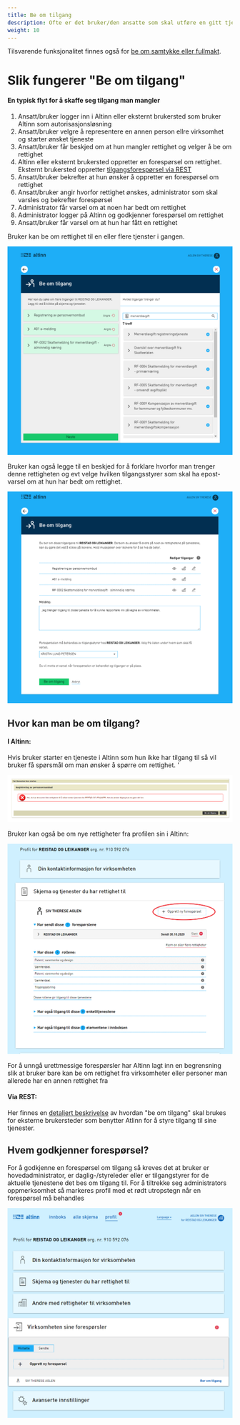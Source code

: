 ```yaml
---
title: Be om tilgang
description: Ofte er det bruker/den ansatte som skal utføre en gitt tjeneste som selv oppdager at vedkommende mangler tilstrekkelig rettigheter til å gjøre dette. For å forenkle prosessen med å skaffe seg nødvendige rettigheter har vi utviklet funksjonaliteten "Be om tilgang".
weight: 10
---
```


Tilsvarende funksjonalitet finnes også for [be om samtykke eller fullmakt](/docs/utviklingsguider/samtykke/datakonsument/be-om-samtykke/). 

# Slik fungerer "Be om tilgang"

#### En typisk flyt for å skaffe seg tilgang man mangler

1) Ansatt/bruker logger inn i Altinn eller eksternt brukersted som bruker Altinn som autorisasjonsløsning
2) Ansatt/bruker velgre å representere en annen person ellre virksomhet og starter ønsket tjeneste
3) Ansatt/bruker får beskjed om at hun mangler rettighet og velger å be om rettighet
4) Altinn eller eksternt brukersted oppretter en forespørsel om rettighet. Eksternt brukersted oppretter [tilgangsforespørsel via REST ](/docs/api/tjenesteeiere/rest/autorisasjon/tilgangsforesporsler/)
5) Ansatt/bruker bekrefter at hun ønsker å oppretter en forespørsel om rettighet
6) Ansatt/bruker angir hvorfor rettighet ønskes, administrator som skal varsles og bekrefter forespørsel 
7) Administrator får varsel om at noen har bedt om rettighet
8) Administrator logger på Altinn og godkjenner forespørsel om rettighet
9) Ansatt/bruker får varsel om at hun har fått en rettighet

Bruker kan be om rettighet til en eller flere tjenster i gangen. 

![velg tjeneste](velg-tjeneste.PNG "Velg tjeneste som du ønsker tilgang til")

Bruker kan også legge til en beskjed for å forklare hvorfor man trenger denne rettigheten og evt velge hvilken tilgangsstyrer som skal ha epost-varsel om at hun har bedt om rettighet.

![be om rettighet](be-om-rettighet.PNG "Be om rettighet tjenester du trenger tilgang til.")

## Hvor kan man be om tilgang? 
#### I Altinn: 
Hvis bruker starter en tjeneste i Altinn som hun ikke har tilgang til så vil bruker få spørsmål om man ønsker å spørre om rettighet. '

![mangler tilgang](mangler-tilgang.PNG "Bruker mangler tilgang og kan be om å få det")

Bruker kan også be om nye rettigheter fra profilen sin i Altinn: 

![opprett forespørsel](opprett-foresporsel-fra-profil.png "Bruker kan be om tilgang fra profilen i Altinn")

For å unngå urettmessige forespørsler har Altinn lagt inn en begrensning slik at bruker bare kan be om rettighet fra virksomheter eller personer man allerede har en annen rettighet fra

#### Via REST: 

Her finnes en [detaljert beskrivelse](/docs/api/tjenesteeiere/rest/autorisasjon/tilgangsforesporsler/) av hvordan "be om tilgang" skal brukes for eksterne brukersteder som benytter
Atlinn for å styre tilgang til sine tjenester. 

## Hvem godkjenner forespørsel? 
For å godkjenne en forespørsel om tilgang så kreves det at bruker er hovedadministrator, er daglig-/styreleder eller er tilgangstyrer for de aktuelle tjenestene det bes om tilgang til. 
For å tiltrekke seg administrators oppmerksomhet så markeres profil med et rødt utropstegn når en forespørsel må behandles

![behandle forespørsel](behandle-foresporsel.PNG "Markør viser at forespørsler venter på behandling")


